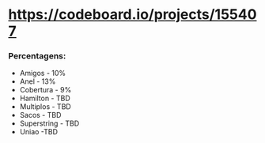 # https://codeboard.io/projects/155407

### Percentagens:
- Amigos - 10%
- Anel - 13%
- Cobertura - 9%
- Hamilton - TBD
- Multiplos - TBD
- Sacos - TBD
- Superstring - TBD
- Uniao -TBD
